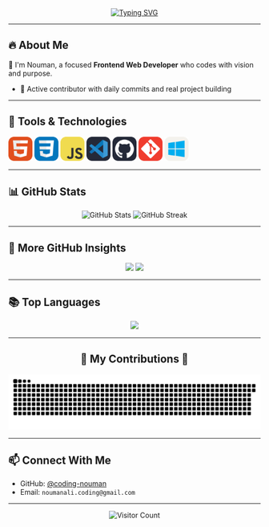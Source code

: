 <!-- Typing Animation Banner -->
<div align="center">
  <a href="https://git.io/typing-svg">
  <img src="https://readme-typing-svg.demolab.com?font=Fira+Code&pause=1000&color=62F729&background=24975C00&center=true&width=435&lines=%E2%82%8A+%CB%9A%E2%82%8A+%E2%9A%9CNouman+Coding%E2%9A%9C+%CB%9A+%E2%82%8A%CB%9A;%E2%8B%86%EF%BD%A1%EF%BE%9F%E2%98%81%EF%B8%8E%EF%BD%A1Software+Engineer%E2%8B%86%EF%BD%A1%E2%98%81%EF%B8%8E%EF%BD%A1%E2%8B%86;%E2%96%91%E2%96%92%E2%96%93Frontend+Developer%E2%96%93%E2%96%92%E2%96%91" alt="Typing SVG" />
  </a>
</div>

---

## 🔥 About Me

🎯 I'm Nouman, a focused **Frontend Web Developer** who codes with vision and purpose.
  
- 📁 Active contributor with daily commits and real project building

---

## 🧰 Tools & Technologies

<p>
  <img src="HTML.svg" width="48" alt="HTML">
  <img src="CSS.svg" width="48" alt="CSS">
  <img src="JavaScript.svg" width="48" alt="JavaScript">
  <img src="VSCode-Dark.svg" width="48" alt="VSCode">
  <img src="Github-Dark.svg" width="48" alt="GitHub">
  <img src="Git.svg" width="48" alt="Git">
  <img src="Windows-Light.svg" width="48" alt="Windows">
</p>

---

## 📊 GitHub Stats

<div align="center">
  
  <!-- Main GitHub Stats -->
  <img src="https://github-readme-stats.vercel.app/api?username=coding-nouman&theme=dark&hide_border=false&include_all_commits=true&count_private=true" alt="GitHub Stats" height="170em" />
  
  <!-- GitHub Streak -->
  <img src="https://github-readme-streak-stats.herokuapp.com/?user=coding-nouman&theme=dark&hide_border=false" alt="GitHub Streak" height="170em" />
  
</div>

---

## 🚀 More GitHub Insights

<div align="center">
  
  <img src="https://github-profile-summary-cards.vercel.app/api/cards/stats?username=coding-nouman&theme=tokyonight&v=2" height="170em" />
  
  <img src="https://github-profile-summary-cards.vercel.app/api/cards/productive-time?username=coding-nouman&theme=tokyonight&utcOffset=+5" height="170em" />
  
</div>

---

## 📚 Top Languages

<div align="center">
  <img width="400" src="https://github-readme-stats.vercel.app/api/top-langs/?username=coding-nouman&theme=dark&hide_border=false&include_all_commits=true&count_private=true&layout=compact" />
</div>

---

<div align="center">
  <h2>🐍 My Contributions 🐍</h2>

  ![Snake animation](https://github.com/coding-nouman/coding-nouman/blob/output/github-snake-dark.svg)

</div>

---

## 📫 Connect With Me

- GitHub: [@coding-nouman](https://github.com/coding-nouman)
- Email: `noumanali.coding@gmail.com`

---

<div align="center">
  <img src="https://api.visitorbadge.io/api/visitors?path=https%3A%2F%2Fgithub.com%2Fcoding-nouman%2F&countColor=%23263759" alt="Visitor Count" />
</div>
